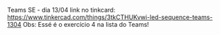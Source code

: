 Teams SE - dia 13/04
link no tinkcard: https://www.tinkercad.com/things/3tkCTHUKvwi-led-sequence-teams-1304
Obs: Essé é o exercício 4 na lista do Teams!
